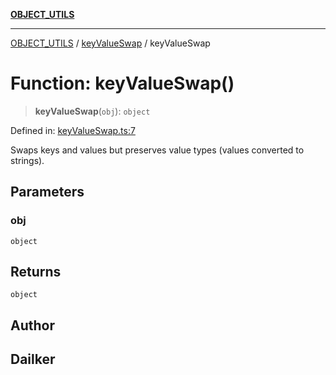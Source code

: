 [**OBJECT_UTILS**](../../README.md)

***

[OBJECT_UTILS](../../README.md) / [keyValueSwap](../README.md) / keyValueSwap

# Function: keyValueSwap()

> **keyValueSwap**(`obj`): `object`

Defined in: [keyValueSwap.ts:7](https://github.com/dailker/everyutil/blob/2c6c8c707de5d4a5d228d272d2d21855929838e2/src/object/keyValueSwap.ts#L7)

Swaps keys and values but preserves value types (values converted to strings).

## Parameters

### obj

`object`

## Returns

`object`

## Author

## Dailker
